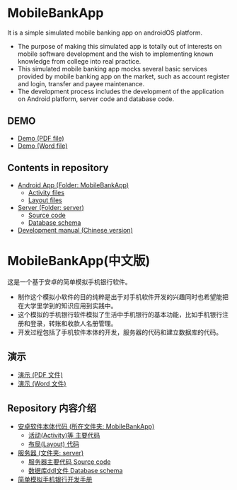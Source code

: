 # MobileBankApp
It is a simple simulated mobile banking app on androidOS platform.
-	The purpose of making this simulated app is totally out of interests on mobile software development and the wish to implementing known knowledge from college into real practice.
- This simulated mobile banking app mocks several basic services provided by mobile banking app on the market, such as account register and login, transfer and payee maintenance.
- The development process includes the development of the application on Android platform, server code and database code.
## DEMO
- [Demo (PDF file)](Demo.pdf)
- [Demo (Word file)](mobileBankingDemo.docx)
## Contents in repository
- [Android App (Folder: MobileBankApp)](MobileBankApp)
  - [Activity files](MobileBankApp/app/src/main/java/com/example/davychen/mobileBankApp/)
  - [Layout files](MobileBankApp/app/src/main/res/layout/)
- [Server (Folder: server)](server/)
  - [Source code](server/src/)
  - [Database schema](server/accountSchema.ddl)
- [Development manual (Chinese version)](简单模拟手机银行开发手册.docx)
# MobileBankApp(中文版)
这是一个基于安卓的简单模拟手机银行软件。
- 制作这个模拟小软件的目的纯粹是出于对手机软件开发的兴趣同时也希望能把在大学里学到的知识应用到实践中。
- 这个模拟的手机银行软件模拟了生活中手机银行的基本功能，比如手机银行注册和登录，转账和收款人名册管理。
- 开发过程包括了手机软件本体的开发，服务器的代码和建立数据库的代码。
## 演示
- [演示 (PDF 文件)](Demo.pdf)
- [演示 (Word 文件)](mobileBankingDemo.docx)
## Repository 内容介绍
- [安卓软件本体代码 (所在文件夹: MobileBankApp)](MobileBankApp)
  - [活动(Activity)等 主要代码](MobileBankApp/app/src/main/java/com/example/davychen/mobileBankApp/)
  - [布局(Layout) 代码](MobileBankApp/app/src/main/res/layout/)
- [服务器 (文件夹: server)](server/)
  - [服务器主要代码 Source code](server/src/)
  - [数据库ddl文件 Database schema](server/accountSchema.ddl)
- [简单模拟手机银行开发手册](简单模拟手机银行开发手册.docx)

